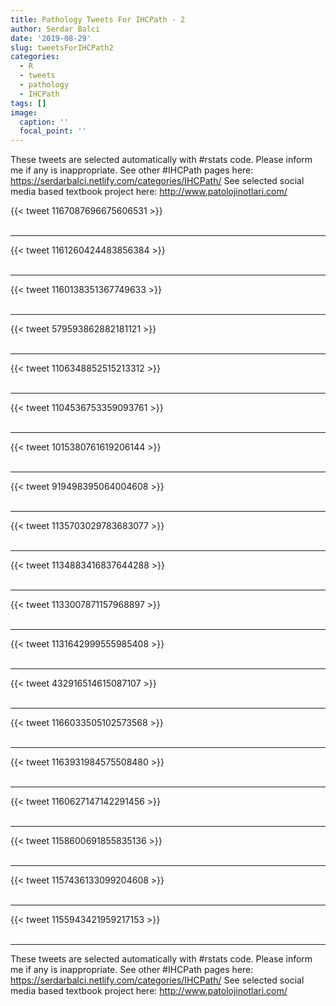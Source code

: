 ```yaml
---
title: Pathology Tweets For IHCPath - 2
author: Serdar Balci
date: '2019-08-29'
slug: tweetsForIHCPath2
categories:
  - R
  - tweets
  - pathology
  - IHCPath
tags: []
image:
  caption: ''
  focal_point: ''
---
```



These tweets are selected automatically with #rstats code. Please inform me if any is inappropriate.
See other #IHCPath pages here: https://serdarbalci.netlify.com/categories/IHCPath/ 
See selected social media based textbook project here: http://www.patolojinotlari.com/

{{< tweet 1167087696675606531 >}}
<br>
<br>
<hr>
{{< tweet 1161260424483856384 >}}
<br>
<br>
<hr>
{{< tweet 1160138351367749633 >}}
<br>
<br>
<hr>
{{< tweet 579593862882181121 >}}
<br>
<br>
<hr>
{{< tweet 1106348852515213312 >}}
<br>
<br>
<hr>
{{< tweet 1104536753359093761 >}}
<br>
<br>
<hr>
{{< tweet 1015380761619206144 >}}
<br>
<br>
<hr>
{{< tweet 919498395064004608 >}}
<br>
<br>
<hr>
{{< tweet 1135703029783683077 >}}
<br>
<br>
<hr>
{{< tweet 1134883416837644288 >}}
<br>
<br>
<hr>
{{< tweet 1133007871157968897 >}}
<br>
<br>
<hr>
{{< tweet 1131642999555985408 >}}
<br>
<br>
<hr>
{{< tweet 432916514615087107 >}}
<br>
<br>
<hr>
{{< tweet 1166033505102573568 >}}
<br>
<br>
<hr>
{{< tweet 1163931984575508480 >}}
<br>
<br>
<hr>
{{< tweet 1160627147142291456 >}}
<br>
<br>
<hr>
{{< tweet 1158600691855835136 >}}
<br>
<br>
<hr>
{{< tweet 1157436133099204608 >}}
<br>
<br>
<hr>
{{< tweet 1155943421959217153 >}}
<br>
<br>
<hr>


These tweets are selected automatically with #rstats code. Please inform me if any is inappropriate.
See other #IHCPath pages here: https://serdarbalci.netlify.com/categories/IHCPath/ 
See selected social media based textbook project here: http://www.patolojinotlari.com/
